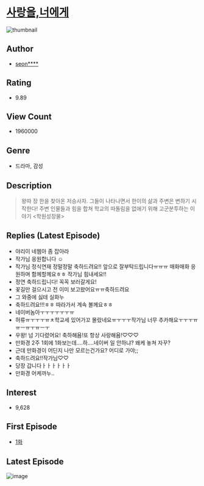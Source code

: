 # [사랑을,너에게](https://comic.naver.com/bestChallenge/list?titleId=709664)
![thumbnail](https://image-comic.pstatic.net/user_contents_data/challenge_comic/2019/10/06/299447/thumbnail_202x1641923670f_19c4_49ab_abbf_ef80b745158d_00002753.JPEG)

## Author
- [seon****](https://comic.naver.com/artistTitle?id=299447)

## Rating
- 9.89

## View Count
- 1960000

## Genre
- 드라마, 감성

## Description
> 왕따 장 한을 찾아온 저승사자. 그들이 나타나면서 한이의 삶과 주변은 변하기 시작한다! 주변 인물들과 힘을 합쳐 학교의 따돌림을 없애기 위해 고군분투하는 이야기 <학원성장물>

## Replies (Latest Episode)
- 야리이 네웹아 좀 잡아라
- 작가님 응원합니다 ☺️
- 작가님 정식연재 정말정말 축하드려요!! 앞으로 잘부탁드립니다ㅠㅠㅠ 매화매화 응원하며 함께할께요ㅎㅎ 작가님 힘내세요!!
- 정연 축하드립니다! 꼭꼭 보러갈게요!
- 꽃길만 걸으시고 전 이미 보고왔어요ㅠㅠ축하드려요
- 그 와중에 싫테 실화누
- 축하드려요!!!ㅎㅎ 따라가서 계속 볼께요ㅎㅎ
- 네이버놈아ㅜㅜㅜㅜㅜㅜㅠ
- 허류ㅠㅜㅜㅜㅠㅊ학교세 있어가꼬 몰랐네요ㅠㅜㅜㅜ작가님 너무 추카해요ㅜㅜㅜㅠㅠㅡㅠㅜㅠㅡㅜ
- 우왕! 넘 기다렸어요! 축하해욤!또 항상 사랑해욤!♡♡♡
- 만화경 2주 1회에 1화보는데....하....네이버 일 안하냐? 왜케 놓쳐 자꾸?
- 근데 만화경이 어딘지 나만 모르는건가요? 어디로 가야;;
- 축하드려요!!작가님♡♡
- 당장 갑니다ㅏㅏㅏㅏㅏㅏ
- 만화경 어케까누..

## Interest
- 9,628

## First Episode
- [1화](https://comic.naver.com/bestChallenge/detail?titleId=709664&no=34)

## Latest Episode
![image](https://image-comic.pstatic.net/user_contents_data/challenge_comic/2020/08/06/299447/upload_7366026659896976994.jpeg)

